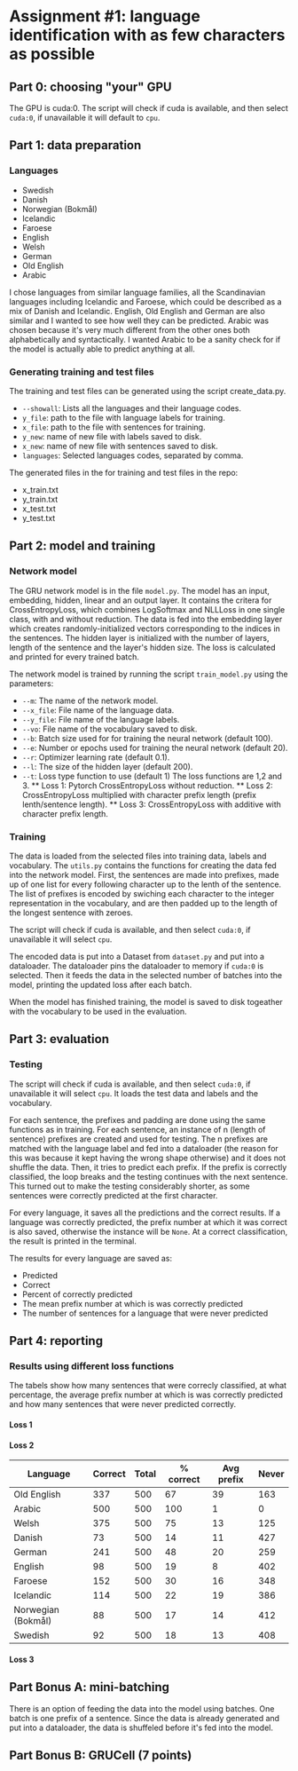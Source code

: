 # Assignment #1: language identification with as few characters as possible

## Part 0: choosing "your" GPU

The GPU is cuda:0.
The script will check if cuda is available, and then select `cuda:0`, if unavailable it will default to `cpu`.

## Part 1: data preparation

### Languages

* Swedish
* Danish
* Norwegian (Bokmål)
* Icelandic
* Faroese
* English
* Welsh
* German
* Old English
* Arabic

I chose languages from similar language families, all the Scandinavian languages including Icelandic and Faroese, which could be described as a mix of Danish and Icelandic.  English, Old English and German are also similar and I wanted to see how well they can be predicted. Arabic was chosen because it's very much different from the other ones both alphabetically and syntactically. I wanted Arabic to be a sanity check for if the model is actually able to predict anything at all.

### Generating training and test files

The training and test files can be generated using the script create_data.py.

* `--showall`: Lists all the languages and their language codes.
* `y_file`: path to the file with language labels for training.
* `x_file`: path to the file with sentences for training.
* `y_new`: name of new file with labels saved to disk.
* `x_new`: name of new file with sentences saved to disk.
* `languages`: Selected languages codes, separated by comma.

The generated files in the for training and test files in the repo:

* x_train.txt
* y_train.txt
* x_test.txt
* y_test.txt

## Part 2: model and training

### Network model

The GRU network model is in the file `model.py`. The model has an input, embedding, hidden, linear and an output layer. It contains the critera for  CrossEntropyLoss, which combines LogSoftmax and NLLLoss in one single class, with and without reduction. The data is fed into the embedding layer which creates randomly-initialized vectors corresponding to the indices in the sentences. The hidden layer is initialized with the number of layers, length of the sentence and the layer's hidden size. The loss is calculated and printed for every trained batch.

The network model is trained by running the script `train_model.py` using the parameters:

* `--m`: The name of the network model.
* `--x_file`: File name of the language data.
* `--y_file`: File name of the language labels.
* `--vo`: File name of the vocabulary saved to disk.
* `--b`: Batch size used for for training the neural network (default 100).
* `--e`: Number or epochs used for training the neural network (default 20).
* `--r`: Optimizer learning rate (default 0.1).
* `--l`: The size of the hidden layer (default 200).
* `--t`: Loss type function to use (default 1) The loss functions are 1,2 and 3.
** Loss 1: Pytorch CrossEntropyLoss without reduction.
** Loss 2: CrossEntropyLoss multiplied with character prefix length (prefix lenth/sentence length).
** Loss 3: CrossEntropyLoss with additive with character prefix length.

### Training

The data is loaded from the selected files into training data, labels and vocabulary. The `utils.py` contains the functions for creating the  data fed into the network model.
First, the sentences are made into prefixes, made up of one list for every following character up to the lenth of the sentence.
The list of prefixes is encoded by swiching each character to the integer representation in the vocabulary, and are then padded up to the length of the longest sentence with zeroes.

The script will check if cuda is available, and then select `cuda:0`, if unavailable it will select `cpu`.

The encoded data is put into a Dataset from `dataset.py` and put into a dataloader. The dataloader pins the dataloader to memory if `cuda:0` is selected. Then it feeds the data in the selected number of batches into the model, printing the updated loss after each batch.

When the model has finished training, the model is saved to disk togeather with the vocabulary to be used in the evaluation.

## Part 3: evaluation

### Testing

The script will check if cuda is available, and then select `cuda:0`, if unavailable it will select `cpu`.
It loads the test data and labels and the vocabulary.

For each sentence, the  prefixes and padding are done using the same functions as in training. For each sentence, an instance of n (length of sentence) prefixes are created and used for testing. The n prefixes are matched with the language label and fed into a dataloader (the reason for this was because it kept having the wrong shape otherwise) and it does not shuffle the data. Then, it tries to predict each prefix. If the prefix is correctly classified, the loop breaks and the testing continues with the next sentence. This turned out to make the testing considerably shorter, as some sentences were correctly predicted at the first character.

For every language, it saves all the predictions and the correct results. If a language was correctly predicted, the prefix number at which it was correct is also saved, otherwise the instance will be `None`. At a correct classification, the result is printed in the terminal.

The results for every language are saved as:

* Predicted
* Correct
* Percent of correctly predicted
* The mean prefix number at which is was correctly predicted
* The number of sentences for a language that were never predicted

## Part 4: reporting

### Results using different loss functions

The tabels show how many sentences that were correcly classified, at what percentage, the average prefix number at which is was correctly predicted and how many sentences that were never predicted correctly.

#### Loss 1

#### Loss 2

| Language           | Correct | Total | % correct | Avg prefix | Never |
|--------------------|---------|-------|-----------|------------|-------|
| Old English        | 337     | 500   | 67        | 39         | 163   |
| Arabic             | 500     | 500   | 100       | 1          | 0     |
| Welsh              | 375     | 500   | 75        | 13         | 125   |
| Danish             | 73      | 500   | 14        | 11         | 427   |
| German             | 241     | 500   | 48        | 20         | 259   |
| English            | 98      | 500   | 19        | 8          | 402   |
| Faroese            | 152     | 500   | 30        | 16         | 348   |
| Icelandic          | 114     | 500   | 22        | 19         | 386   |
| Norwegian (Bokmål) | 88      | 500   | 17        | 14         | 412   |
| Swedish            | 92      | 500   | 18        | 13         | 408   |

#### Loss 3

## Part Bonus A: mini-batching

There is an option of feeding the data into the model using batches. One batch is one prefix of a sentence. Since the data is already generated and put into a dataloader, the data is shuffeled before it's fed into the model.

## Part Bonus B: GRUCell (7 points)

